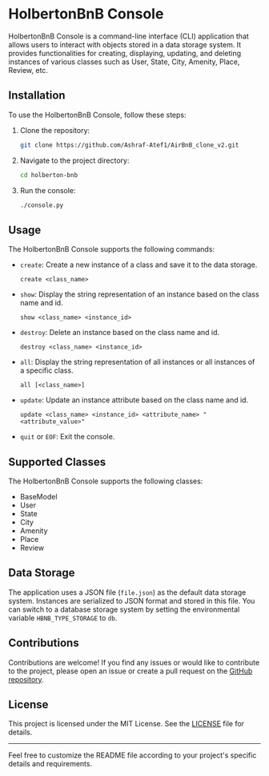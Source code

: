 
# HolbertonBnB Console

HolbertonBnB Console is a command-line interface (CLI) application that allows users to interact with objects stored in a data storage system. It provides functionalities for creating, displaying, updating, and deleting instances of various classes such as User, State, City, Amenity, Place, Review, etc.

## Installation

To use the HolbertonBnB Console, follow these steps:

1. Clone the repository:

   ```bash
   git clone https://github.com/Ashraf-Atef1/AirBnB_clone_v2.git
   ```
2. Navigate to the project directory:

   ```bash
   cd holberton-bnb
   ```
3. Run the console:

   ```bash
   ./console.py
   ```

## Usage

The HolbertonBnB Console supports the following commands:

- `create`: Create a new instance of a class and save it to the data storage.

  ```
  create <class_name>
  ```
- `show`: Display the string representation of an instance based on the class name and id.

  ```
  show <class_name> <instance_id>
  ```
- `destroy`: Delete an instance based on the class name and id.

  ```
  destroy <class_name> <instance_id>
  ```
- `all`: Display the string representation of all instances or all instances of a specific class.

  ```
  all [<class_name>]
  ```
- `update`: Update an instance attribute based on the class name and id.

  ```
  update <class_name> <instance_id> <attribute_name> "<attribute_value>"
  ```
- `quit` or `EOF`: Exit the console.

## Supported Classes

The HolbertonBnB Console supports the following classes:

- BaseModel
- User
- State
- City
- Amenity
- Place
- Review

## Data Storage

The application uses a JSON file (`file.json`) as the default data storage system. Instances are serialized to JSON format and stored in this file. You can switch to a database storage system by setting the environmental variable `HBNB_TYPE_STORAGE` to `db`.

## Contributions

Contributions are welcome! If you find any issues or would like to contribute to the project, please open an issue or create a pull request on the [GitHub repository](https://github.com/your_username/holberton-bnb).

## License

This project is licensed under the MIT License. See the [LICENSE](LICENSE) file for details.

---

Feel free to customize the README file according to your project's specific details and requirements.
